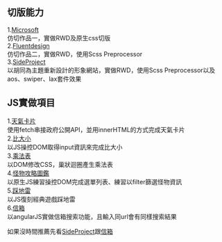 ## 切版能力  
1.[Microsoft](https://github.com/Viaje9/viaje9.github.io/tree/master/Microsoft)   
仿切作品一，實做RWD及原生css切版    
2.[Fluentdesign](https://github.com/Viaje9/viaje9.github.io/tree/master/Fluentdesign)   
仿切作品二，實做RWD，使用Scss Preprocessor   
3.[SideProject](https://github.com/Viaje9/viaje9.github.io/tree/master/SideProject)    
以胡同為主題重新設計的形象網站，實做RWD，使用Scss Preprocessor以及aos、swiper、lax套件效果


## JS實做項目     
1.[天氣卡片](https://github.com/Viaje9/viaje9.github.io/tree/master/WeatherAPI)   
使用fetch串接政府公開API，並用innerHTML的方式完成天氣卡片    
2.[比大小](https://github.com/Viaje9/viaje9.github.io/tree/master/ThanSize)  
以JS操控DOM取得input資訊來完成比大小  
3.[乘法表](https://github.com/Viaje9/viaje9.github.io/blob/tree/MULtable)   
以DOM修改CSS，巢狀迴圈產生乘法表  
4.[怪物攻略圖鑑](https://github.com/Viaje9/viaje9.github.io/tree/master/Filter)   
以原生JS練習操控DOM完成選單列表、練習以filter篩選怪物資訊  
5.[踩地雷](https://github.com/Viaje9/viaje9.github.io/tree/master/MULtable)  
以JS復刻經典遊戲踩地雷  
6.[信箱](https://github.com/Viaje9/viaje9.github.io/tree/master/mail)  
以angularJS實做信箱搜索功能，且輸入同url會有同樣搜索結果

如果沒時間推薦先看[SideProject](https://github.com/Viaje9/viaje9.github.io/tree/master/SideProject)跟[信箱](https://github.com/Viaje9/viaje9.github.io/tree/master/mail)  
